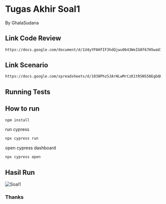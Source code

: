 # Tugas Akhir Soal1
By GhalaSudana

## Link Code Review
```bash
https://docs.google.com/document/d/1U4yYPAHfIF3hdQjwu0643WeIG0f67H5waU1IWvDh6T4/edit?usp=sharing
```

## Link Scenario
```bash
https://docs.google.com/spreadsheets/d/1038PhzSJArHLwMrCzK1tRSNS58EgbQGiGQg6Zj2ySXA/edit#gid=0
```

## Running Tests

## How to run

```bash
npm install
```

run cypress
```bash
npx cypress run
```

open cypress dashboard
```bash
npx cypress open
```
## Hasil Run 

![Soal1](https://user-images.githubusercontent.com/85092513/221378393-64658123-47db-4825-8eff-82ff7d221a9f.gif)

### Thanks
